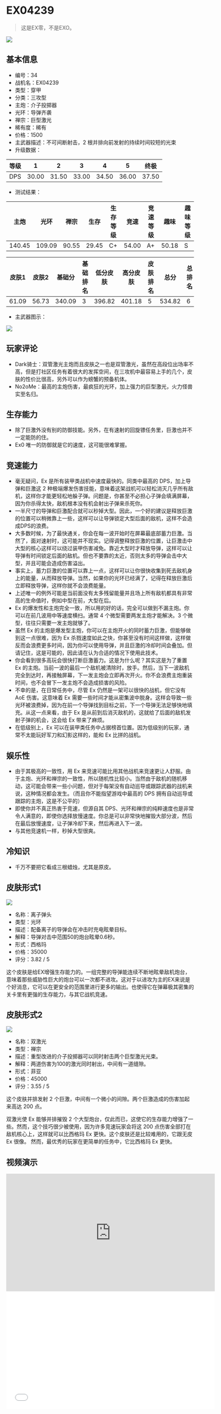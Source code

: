 # EX04239

> 这是EX零，不是EXO。

<img src="/ships/ship_34.png" style={{zoom:1}}/>

## 基本信息

- 编号：34
- 战机名：EX04239
- 类型：穿甲
- 分类：三攻型
- 主炮：介子投掷器
- 光环：导弹齐袭
- 禅宗：巨型激光
- 稀有度：稀有
- 价格：1500
- 主武器描述：不可间断射击，2 根并排向前发射的持续时间较短的光束
- 升级数据：

| 等级 | 1 | 2 | 3 | 4 | 5 | 终极 |
|--|--|--|--|--|--|--|
| DPS | 30.00 | 31.50 | 33.00 | 34.50 | 36.00 | 37.50 |

- 测试结果：

| 主炮 | 光环 | 禅宗 | 生存 | 生存等级 | 竞速 | 竞速等级 | 趣味 | 趣味等级 |
|--|--|--|--|--|--|--|--|--|
| 140.45 | 109.09 | 90.55 | 29.45 | C+ | 54.00 | A+ | 50.18 | S |

| 皮肤1 | 皮肤2 | 基础分 | 基础排名 | 低分皮肤 | 高分皮肤 | 皮肤排名 | 总分 | 总排名 |
|--|--|--|--|--|--|--|--|--|
| 61.09 | 56.73 | 340.09 | 3 | 396.82 | 401.18 | 5 | 534.82 | 6 |

- 主武器图示：

<img src="/illustration/main_34.gif" style={{zoom:1}}/>

## 玩家评论

- Dark骑士：双管激光主炮而且皮肤之一也是双管激光，虽然在高段位出场率不高，但是打社区任务有着很大的发挥空间，在三攻机中最容易上手的几个，皮肤的性价比很高，另外可以作为螃蟹的预备机体。
- No2oMe：最高的主炮伤害，最疯狂的光环，加上强力的巨型激光，火力怪兽实至名归。

## 生存能力

- 除了巨激外没有别的防御技能。另外，在有速射的回旋镖任务里，巨激也并不一定能防的住。
- Ex0 唯一的防御就是它的速度，这可能很难掌握。

## 竞速能力

- 毫无疑问，Ex 是所有装甲类战机中速度最快的。同类中最高的 DPS，加上导弹和巨激这 2 种极端爆发伤害技能，意味着这架战机可以轻松消灭几乎所有敌机，这样你才能更轻松地躲子弹。问题是，你甚至不必担心子弹会填满屏幕，因为你杀得太快，敌机根本没有机会射出子弹来杀死你。
- 一半尺寸的导弹和巨激配合就可以秒掉大型。因此，一个好的建议是释放巨激的位置可以稍微靠上一些，这样可以让导弹锁定大型后面的敌机，这样不会造成DPS的浪费。
- 大多数时候，为了最快通关，你会在每一波开始时在屏幕最底部蓄力巨激。当然了，面对速射时，这可能并不现实。记得调整释放巨激的位置，让巨激击中大型的核心这样可以绕过装甲伤害减免。靠近大型时才释放导弹，这样可以让导弹有时间锁定后面的敌机。但也不要靠的太近，否则太多的导弹会击中大型，并且可能会造成伤害溢出。
- 事实上，蓄力巨激的位置可以靠上一点，这样可以让你很快收集到死去敌机身上的能量，从而释放导弹。当然，如果你的光环已经满了，记得在释放巨激后立即释放导弹，这样你就不会浪费能量。
- 上述唯一的例外可能是当前面没有太多残留能量并且场上所有敌机都具有非常高的生命值时，例如中型在前，大型在后。
- Ex 的爆发性和主炮完全一致，所以用的好的话，完全可以做到不漏主炮。你可以在前几波用中等速度横扫。通常 4 个微型需要两发主炮才能解决。3 个微型，往往只需要一发主炮就够了。
- 虽然 Ex 的主炮是爆发型主炮，你可以在主炮开火的同时蓄力巨激，但能够做到这一点很难，因为 Ex 杀戮速度如此之快，你甚至没有时间这样做，这样做反而会浪费更多时间，因为你可以使用导弹，并且巨激的冷却时间会叠加。但请记住，这是可能的，因此请在认为合适的情况下使用此技术。
- 你会看到很多高玩会很快打断巨激蓄力。这是为什么呢？其实这是为了重置 Ex 的主炮。当前一波的最后一个敌机被清除时，放手。然后，当下一波敌机完全到达时，再接触屏幕，下一发主炮会立即再次开火。你不会浪费主炮重装时间，也不会冒下一发主炮不会造成损害的风险。
- 不幸的是，在日常任务中，尽管 Ex 仍然是一架可以很快的战机，但它没有 AoE 伤害。这意味着 Ex 需要一些时间才能从密集波中脱身。这样会导致一些光环被浪费掉，因为在前一个导弹找到目标之前，下一个导弹无法足够快地填充。从这一点来看，由于 Ex 是从前到后消灭敌机的，这就给了后面的敌机发射子弹的机会，这会给 Ex 带来了麻烦。
- 在低级别上，Ex 可以在装甲类任务中占据榜首位置。因为低级别的玩家，通常不太能玩好军刀和幻影这样的，能和 Ex 比拼的战机。

## 娱乐性

- 由于其极高的一致性，用 Ex 来竞速可能比用其他战机来竞速更让人舒服。由于主炮、光环和禅宗的一致性，所以随机性比较小。当然由于敌机的随机移动，这可能会带来一些小问题，但对于每架没有自动巡导或跟踪武器的战机来说，这种情况都会发生。（而且你不能指望游戏中最高的 DPS 拥有自动巡导或跟踪的主炮，这是不公平的）
- 即使你并不真正热衷于竞速，但源自其 DPS、光环和禅宗的纯粹速度也是非常令人满意的，即使你选择放慢速度。你总是可以非常快地摧毁大部分波，然后在最后放慢速度，让子弹冷却下来，然后再进入下一波。
- 与其他竞速机一样，秒掉大型很爽。

## 冷知识

- 千万不要把它看成三根蜡烛，尤其是原皮。

## 皮肤形式1

<img src="/ships/ship_34_apex_1.png" style={{zoom:1}}/>

- 名称：离子弹头
- 类型：光环
- 描述：配备离子的导弹会在冲击时充电眩晕目标。
- 解释：导弹对击中范围50的炮台眩晕0.6秒。
- 形式：西格玛
- 价格：35000
- 评分：3.82 / 5

这个皮肤是给EX增强生存能力的。一组完整的导弹能连续不断地眩晕敌机炮台，意味着那些威胁性巨大的炮台可以一次都不进攻。这对于以进攻为主的EX来说是个好消息，它可以在更安全的范围里进行更多的输出。也使得它在弹幕极其密集的关卡里有更强的生存能力，与其它战机竞速。

## 皮肤形式2

<img src="/ships/ship_34_apex_2.png" style={{zoom:1}}/>

- 名称：双激光
- 类型：禅宗
- 描述：重型改进的介子投掷器可以同时射击两个巨型激光光束。
- 解释：两道伤害为100的激光同时射出，中间有一道缝隙。
- 形式：菲亚
- 价格：45000
- 评分：3.55 / 5

这个皮肤并排发射 2 个巨激，中间有一个微小的间隙。两个巨激造成的伤害加起来高达 200 点。

双激光使 Ex 能够并排摧毁 2 个大型炮台，仅此而已，这使它的生存能力增强了一些。然而，这个技巧很少被使用，因为许多竞速玩家会将这 200 点伤害全部打在敌机核心上，这样就可以比西格玛 Ex 更快。这个皮肤还是比较难用的，它跟无皮 Ex 很像。 然而，最优秀的玩家在更简单的任务中，它比西格玛 Ex 更快。

## 视频演示

<iframe width="560" height="315" src="https://www.youtube.com/embed/a0mTbPEa_qs?si=oIfAfdW7fs9_SMH1" title="YouTube video player" frameborder="0" allow="accelerometer; autoplay; clipboard-write; encrypted-media; gyroscope; picture-in-picture; web-share" referrerpolicy="strict-origin-when-cross-origin" allowfullscreen></iframe>

<br/>

<iframe width="560" height="315" src="//player.bilibili.com/player.html?aid=953770969&bvid=BV1ss4y1M7sE&cid=1133298130&p=1&autoplay=false" scrolling="no" border="0" frameborder="no" allow="accelerometer; autoplay; clipboard-write; encrypted-media; gyroscope; picture-in-picture; web-share" framespacing="0" allowfullscreen="true"> </iframe>